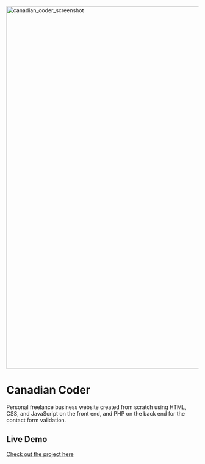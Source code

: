 <img width="947" alt="canadian_coder_screenshot" src="https://github.com/user-attachments/assets/940e6b53-425d-4e62-b7a5-8a0e75d2b68e">

# Canadian Coder
Personal freelance business website created from scratch using HTML, CSS, and JavaScript on the front end, and PHP on the back end for the contact form validation.

## Live Demo
[Check out the project here](https://www.canadiancoder.ca)

